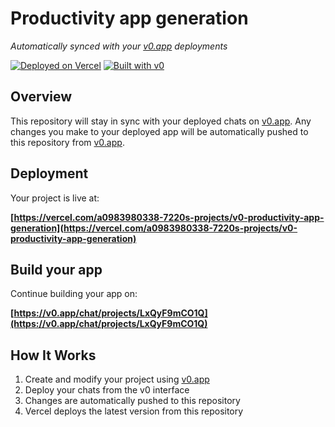 # Productivity app generation

*Automatically synced with your [v0.app](https://v0.app) deployments*

[![Deployed on Vercel](https://img.shields.io/badge/Deployed%20on-Vercel-black?style=for-the-badge&logo=vercel)](https://vercel.com/a0983980338-7220s-projects/v0-productivity-app-generation)
[![Built with v0](https://img.shields.io/badge/Built%20with-v0.app-black?style=for-the-badge)](https://v0.app/chat/projects/LxQyF9mCO1Q)

## Overview

This repository will stay in sync with your deployed chats on [v0.app](https://v0.app).
Any changes you make to your deployed app will be automatically pushed to this repository from [v0.app](https://v0.app).

## Deployment

Your project is live at:

**[https://vercel.com/a0983980338-7220s-projects/v0-productivity-app-generation](https://vercel.com/a0983980338-7220s-projects/v0-productivity-app-generation)**

## Build your app

Continue building your app on:

**[https://v0.app/chat/projects/LxQyF9mCO1Q](https://v0.app/chat/projects/LxQyF9mCO1Q)**

## How It Works

1. Create and modify your project using [v0.app](https://v0.app)
2. Deploy your chats from the v0 interface
3. Changes are automatically pushed to this repository
4. Vercel deploys the latest version from this repository